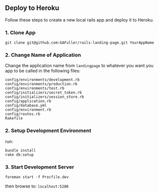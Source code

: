 ## Deploy to Heroku

Follow these steps to create a new local rails app and deploy it to Heroku.

### 1. Clone App
```
git clone git@github.com:GAFuller/rails-landing-page.git YourAppName
```

### 2. Change Name of Application
Change the application name from ```landingpage``` to whatever you want you app to be called in the following files:
```
config/environments/development.rb
config/environments/production.rb
config/environments/test.rb
config/initializers/secret_token.rb
config/initializers/session_store.rb
config/application.rb
config/database.yml
config/environment.rb
config/routes.rb
Rakefile
```

### 2. Setup Development Environment
run:
```
bundle install
rake db:setup
```

### 3. Start Development Server
```
foreman start -f Procfile.dev
```
then browse to: ```localhost:5200```

